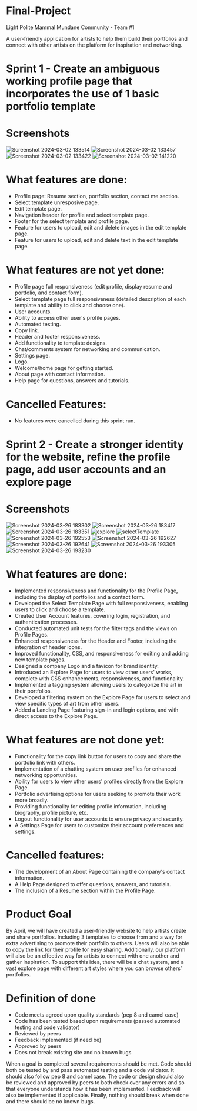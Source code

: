 # Final-Project

Light Polite Mammal Mundane Community - Team #1

A user-friendly application for artists to help them build their portfolios and connect with other artists on the platform for inspiration and networking.

# Sprint 1 - Create an ambiguous working profile page that incorporates the use of 1 basic portfolio template

# Screenshots

![Screenshot 2024-03-02 133514](https://github.com/Zinzed/Final-Project/assets/122396329/017ea5f4-de9d-418d-bdec-5a038964dfc9)
![Screenshot 2024-03-02 133457](https://github.com/Zinzed/Final-Project/assets/122396329/40bfebbe-4800-4549-9dbb-88ebfe039da6)
![Screenshot 2024-03-02 133422](https://github.com/Zinzed/Final-Project/assets/122396329/25cff053-f6a6-4b18-b740-987549b29baf)
![Screenshot 2024-03-02 141220](https://github.com/Zinzed/Final-Project/assets/122396329/51a6350c-ee08-4a10-86cd-c11fb4fc16b9)

# What features are done:
- Profile page: Resume section, portfolio section, contact me section.
- Select template unresposive page.
- Edit template page.
- Navigation header for profile and select template page.
- Footer for the select template and profile page.
- Feature for users to upload, edit and delete images in the edit template page.
- Feature for users to upload, edit and delete text in the edit template page.
  
# What features are not yet done:
- Profile page full responsiveness (edit profile, display resume and portfolio, and contact form).
- Select template page full responsiveness (detailed description of each template and ability to click and choose one).
- User accounts.
- Ability to access other user's profile pages.
- Automated testing.
- Copy link.
- Header and footer responsiveness.
- Add functionality to template designs.
- Chat/comments system for networking and communication.
- Settings page.
- Logo.
- Welcome/home page for getting started.
- About page with contact information.
- Help page for questions, answers and tutorials.

# Cancelled Features:
- No features were cancelled during this sprint run.


# Sprint 2 - Create a stronger identity for the website, refine the profile page, add user accounts and an explore page

# Screenshots
![Screenshot 2024-03-26 183302](https://github.com/Zinzed/Final-Project/assets/122396329/3c6c2018-f640-48f0-bf38-ed0b28d8b4f7)
![Screenshot 2024-03-26 183417](https://github.com/Zinzed/Final-Project/assets/122396329/5f31644a-a162-431e-afa3-44b1210f0edf)
![Screenshot 2024-03-26 183351](https://github.com/Zinzed/Final-Project/assets/122396329/dcc56825-75e4-4d59-9d18-785d3232b0ef)
![explore](https://github.com/Zinzed/Final-Project/assets/122396329/ffd4c4e1-ddc3-4d49-bd5d-d594e42403da)
![selectTemplate](https://github.com/Zinzed/Final-Project/assets/122396329/9512f14c-3840-44c1-b0a0-6f49e643eaa7)
![Screenshot 2024-03-26 192553](https://github.com/Zinzed/Final-Project/assets/122396329/77c5580e-139c-4780-a0f5-825b1ddafc94)
![Screenshot 2024-03-26 192627](https://github.com/Zinzed/Final-Project/assets/122396329/ce7c53bf-d4a2-47ba-9105-bf25490c861e)
![Screenshot 2024-03-26 192641](https://github.com/Zinzed/Final-Project/assets/122396329/3edd5c43-b1a7-43ea-8905-0480769bc38c)
![Screenshot 2024-03-26 193305](https://github.com/Zinzed/Final-Project/assets/122396329/aed177bb-0572-4472-b967-6a0ee728dbad)
![Screenshot 2024-03-26 193230](https://github.com/Zinzed/Final-Project/assets/122396329/80517d1c-9df4-4ffa-bae3-ed8500e9e250)

# What features are done:
- Implemented responsiveness and functionality for the Profile Page, including the display of portfolios and a contact form.
- Developed the Select Template Page with full responsiveness, enabling users to click and choose a template.
- Created User Account features, covering login, registration, and authentication processes.
- Conducted automated unit tests for the filter tags and the views on Profile Pages.
- Enhanced responsiveness for the Header and Footer, including the integration of header icons.
- Improved functionality, CSS, and responsiveness for editing and adding new template pages.
- Designed a company Logo and a favicon for brand identity.
- Introduced an Explore Page for users to view other users' works, complete with CSS enhancements, responsiveness, and functionality.
- Implemented a tagging system allowing users to categorize the art in their portfolios.
- Developed a filtering system on the Explore Page for users to select and view specific types of art from other users.
- Added a Landing Page featuring sign-in and login options, and with direct access to the Explore Page.
  
# What features are not done yet:
- Functionality for the copy link button for users to copy and share the portfolio link with others.
- Implementation of a chatting system on user profiles for enhanced networking opportunities.
- Ability for users to view other users' profiles directly from the Explore Page.
- Portfolio advertising options for users seeking to promote their work more broadly.
- Providing functionality for editing profile information, including biography, profile picture, etc.
- Logout functionality for user accounts to ensure privacy and security.
- A Settings Page for users to customize their account preferences and settings.

# Cancelled features:
- The development of an About Page containing the company's contact information.
- A Help Page designed to offer questions, answers, and tutorials.
- The inclusion of a Resume section within the Profile Page.
  

# Product Goal
By April, we will have created a user-friendly website to help artists create and share portfolios. Including 3 templates to choose from and a way for extra advertising to promote their portfolio to others. Users will also be able to copy the link for their profile for easy sharing. Additionally, our platform will also be an effective way for artists to connect with one another and gather inspiration. To support this idea, there will be a chat system, and a vast explore page with different art styles where you can browse others’ portfolios.

# Definition of done
- Code meets agreed upon quality standards (pep 8 and camel case)
- Code has been tested based upon requirements (passed automated testing and code validator)
- Reviewed by peers
- Feedback implemented (if need be)
- Approved by peers
- Does not break existing site and no known bugs

When a goal is completed several requirements should be met. Code should both be tested by and pass automated testing and a code validator. It should also follow pep 8 and camel case. The code or design should also be reviewed and approved by peers to both check over any errors and so that everyone understands how it has been implemented. Feedback will also be implemented if applicable. Finally, nothing should break when done and there should be no known bugs.
